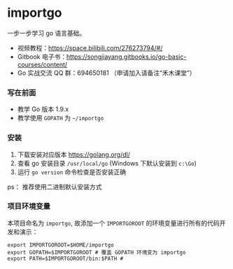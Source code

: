 # importgo

一步一步学习 go 语言基础。

* 视频教程：https://space.bilibili.com/276273794/#/
* Gitbook 电子书：https://songjiayang.gitbooks.io/go-basic-courses/content/
* Go 实战交流 QQ 群：694650181 （申请加入请备注“禾木课堂”）

### 写在前面

* 教学 Go 版本 1.9.x
* 教学使用 `GOPATH` 为 `~/importgo`

### 安装

1. 下载安装对应版本 https://golang.org/dl/
2. 查看 go 安装目录 `/usr/local/go` (Windows 下默认安装到 `c:\Go`)
3. 运行 `go version` 命令检查是否安装正确

ps： 推荐使用二进制默认安装方式

### 项目环境变量

本项目命名为 `importgo`, 故添加一个 `IMPORTGOROOT` 的环境变量进行所有的代码开发和演示：

```
export IMPORTGOROOT=$HOME/importgo
export GOPATH=$IMPORTGOROOT # 覆盖 GOPATH 环境变为 importgo
export PATH=$IMPORTGOROOT/bin:$PATH #
```
